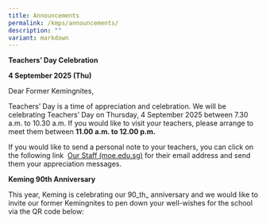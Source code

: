 ```yaml
---
title: Announcements
permalink: /kmps/announcements/
description: ""
variant: markdown
---
```

**Teachers’ Day Celebration**

**4 September 2025 (Thu)**

Dear Former Kemingnites,

Teachers’ Day is a time of appreciation and celebration. We will be celebrating Teachers’ Day on Thursday, 4 September 2025 between 7.30 a.m. to 10.30 a.m. If you would like to visit your teachers, please arrange to meet them between **11.00 a.m. to 12.00 p.m.**

If you would like to send a personal note to your teachers, you can click on the following link  [Our Staff (moe.edu.sg)](https://kemingpri.moe.edu.sg/keming-family/our-staff) for their email address and send them your appreciation messages.

**Keming 90th Anniversary**

This year, Keming is celebrating our 90_th_ anniversary and we would like to invite our former Kemingnites to pen down your well-wishes for the school via the QR code below: